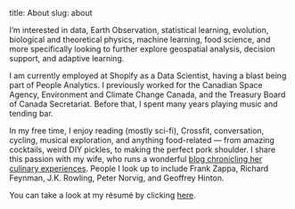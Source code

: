 title: About
slug: about

I’m interested in data, Earth Observation, statistical learning, evolution, biological and theoretical physics, machine learning, food science, and more specifically looking to further explore geospatial analysis, decision support, and adaptive learning.

I am currently employed at Shopify as a Data Scientist, having a blast being part of People Analytics. I previously worked for the Canadian Space Agency, Environment and Climate Change Canada, and the Treasury Board of Canada Secretariat. Before that, I spent many years playing music and tending bar.

In my free time, I enjoy reading (mostly sci-fi), Crossfit, conversation, cycling, musical exploration, and anything food-related &mdash; from amazing cocktails, weird DIY pickles, to making the perfect pork shoulder. I share this passion with my wife, who runs a wonderful [blog chronicling her culinary experiences](https://squeezemylemon.ca). People I look up to include Frank Zappa, Richard Feynman, J.K. Rowling, Peter Norvig, and Geoffrey Hinton.

You can take a look at my résumé by clicking [here](leblancfg_CV.pdf).

